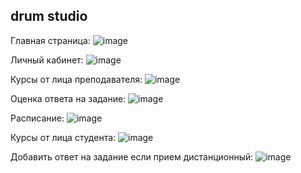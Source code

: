 ## drum studio

Главная страница:
![image](https://github.com/AnnaBel05/vkr-drums/assets/79002614/97a10008-f1cf-4ca6-b5be-43cf3e79b884)

Личный кабинет:
![image](https://github.com/AnnaBel05/vkr-drums/assets/79002614/905a94eb-5ce8-41af-9103-a2cd9061d054)

Курсы от лица преподавателя:
![image](https://github.com/AnnaBel05/vkr-drums/assets/79002614/93dbc919-c7b6-475a-8934-084ea7db4727)

Оценка ответа на задание:
![image](https://github.com/AnnaBel05/vkr-drums/assets/79002614/18915ae9-b60b-4468-860d-07acf519ab8a)

Расписание:
![image](https://github.com/AnnaBel05/vkr-drums/assets/79002614/78f19412-5781-491d-b119-a23748f27c50)

Курсы от лица студента:
![image](https://github.com/AnnaBel05/vkr-drums/assets/79002614/8c085f4a-9371-4608-9648-ad494f4af588)

Добавить ответ на задание если прием дистанционный:
![image](https://github.com/AnnaBel05/vkr-drums/assets/79002614/d37da6c5-f38e-418a-9ed7-8c93452801aa)






